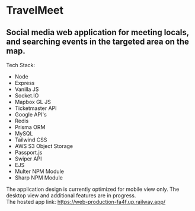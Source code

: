# TravelMeet
## Social media web application for meeting locals, and searching events in the targeted area on the map.
Tech Stack: 
- Node
- Express
- Vanilla JS
- Socket.IO
- Mapbox GL JS
- Ticketmaster API
- Google API's
- Redis
- Prisma ORM
- MySQL
- Tailwind CSS
- AWS S3 Object Storage
- Passport.js
- Swiper API
- EJS
- Multer NPM Module
- Sharp NPM Module

The application design is currently optimized for mobile view only. The desktop view and additional features are in progress.\
The hosted app link:
https://web-production-fa4f.up.railway.app/
